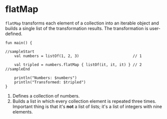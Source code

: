 # flatMap

`flatMap` transforms each element of a collection into an iterable object and builds a single list of the transformation results. The transformation is user-defined. 

```run-kotlin
fun main() {

//sampleStart
    val numbers = listOf(1, 2, 3)                        // 1

    val tripled = numbers.flatMap { listOf(it, it, it) } // 2
//sampleEnd

    println("Numbers: $numbers")
    println("Transformed: $tripled")
}
```

1. Defines a collection of numbers.
2. Builds a list in which every collection element is repeated three times. Important thing is that it's **not** a list of lists; it's a list of integers with nine elements. 
